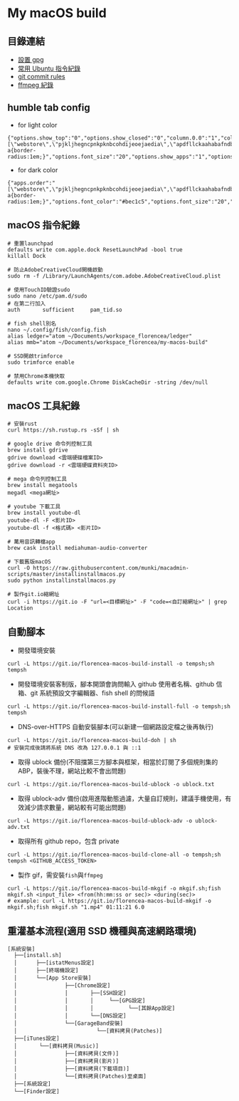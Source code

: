 # My macOS build

## 目錄連結

- [設置 gpg](gpg.md)
- [常用 Ubuntu 指令紀錄](ubuntu-1804-cmd.md)
- [git commit rules](git-commit-rules.md)
- [ffmpeg 紀錄](ffmpeg.md)

## humble tab config

- for light color

```text
{"options.show_top":"0","options.show_closed":"0","column.0.0":"1","column.1.0":"apps","options.auto_close":"1","open.closed":"true","options.hide_options":"1","options.show_recent":"0","options.shadow_color":"transparent","options.highlight_font_color":"#000","options.show_root":"0","options.show_devices":"0","apps.order":"[\"webstore\",\"pjkljhegncpnkpknbcohdijeoejaedia\",\"apdfllckaahabafndbhieahigkjlhalf\",\"pnhechapfaindjhompbnflcldabbghjo\",\"blpcfgokakmgnkcojhhkbfbldkacnbeo\",\"aohghmighlieiainnegkcijnfilokake\",\"aapocclcgogkmnckokdopfmhonfmgoek\",\"felcaaldnbdncclmgdcncolpebgiejap\"]","options.show_weather":"0","options.highlight_color":"#f1f1f1","options.width":"0.656","options.background_color":"#fafafa","options.font_color":"#333","options.lock":"1","options.css":"#main a{border-radius:1em;}","options.font_size":"20","options.show_apps":"1","options.show_2":"0"}
```

- for dark color

```text
{"apps.order":"[\"webstore\",\"pjkljhegncpnkpknbcohdijeoejaedia\",\"apdfllckaahabafndbhieahigkjlhalf\",\"pnhechapfaindjhompbnflcldabbghjo\",\"blpcfgokakmgnkcojhhkbfbldkacnbeo\",\"aohghmighlieiainnegkcijnfilokake\",\"aapocclcgogkmnckokdopfmhonfmgoek\",\"felcaaldnbdncclmgdcncolpebgiejap\"]","column.0.0":"1","column.1.0":"apps","open.closed":"true","options.auto_close":"1","options.background_color":"#202124","options.css":"#main a{border-radius:1em;}","options.font_color":"#bec1c5","options.font_size":"20","options.hide_options":"1","options.highlight_color":"#333639","options.highlight_font_color":"#eff1f2","options.lock":"1","options.shadow_color":"transparent","options.show_2":"0","options.show_apps":"1","options.show_closed":"0","options.show_devices":"0","options.show_recent":"0","options.show_root":"0","options.show_top":"0","options.show_weather":"0","options.width":"0.656"}
```

## macOS 指令紀錄

```fish
# 重置launchpad
defaults write com.apple.dock ResetLaunchPad -bool true
killall Dock

# 防止AdobeCreativeCloud開機啟動
sudo rm -f /Library/LaunchAgents/com.adobe.AdobeCreativeCloud.plist

# 使用TouchID驗證sudo
sudo nano /etc/pam.d/sudo
# 在第二行加入
auth       sufficient     pam_tid.so

# fish shell別名
nano ~/.config/fish/config.fish
alias ledger="atom ~/Documents/workspace_florencea/ledger"
alias mmb="atom ~/Documents/workspace_florencea/my-macos-build"

# SSD開啟trimforce
sudo trimforce enable

# 禁用Chrome本機快取
defaults write com.google.Chrome DiskCacheDir -string /dev/null
```

## macOS 工具紀錄

```fish
# 安裝rust
curl https://sh.rustup.rs -sSf | sh

# google drive 命令列控制工具
brew install gdrive
gdrive download <雲端硬碟檔案ID>
gdrive download -r <雲端硬碟資料夾ID>

# mega 命令列控制工具
brew install megatools
megadl <mega網址>

# youtube 下載工具
brew install youtube-dl
youtube-dl -F <影片ID>
youtube-dl -f <格式碼> <影片ID>

# 萬用音訊轉檔app
brew cask install mediahuman-audio-converter

# 下載舊版macOS
curl -O https://raw.githubusercontent.com/munki/macadmin-scripts/master/installinstallmacos.py
sudo python installinstallmacos.py

# 製作git.io縮網址
curl -i https://git.io -F "url=<目標網址>" -F "code=<自訂縮網址>" | grep Location
```

## 自動腳本

- 開發環境安裝

```fish
curl -L https://git.io/florencea-macos-build-install -o tempsh;sh tempsh
```

- 開發環境安裝客制版，腳本開頭會詢問輸入 github 使用者名稱、github 信箱、git 系統預設文字編輯器、fish shell 的問候語

```fish
curl -L https://git.io/florencea-macos-build-install-full -o tempsh;sh tempsh
```

- DNS-over-HTTPS 自動安裝腳本(可以新建一個網路設定檔之後再執行)

```fish
curl -L https://git.io/florencea-macos-build-doh | sh
# 安裝完成後請將系統 DNS 改為 127.0.0.1 與 ::1
```

- 取得 ublock 備份(不阻擋第三方腳本與框架，相當於訂閱了多個規則集的 ABP，裝後不理，網站比較不會出問題)

```fish
curl -L https://git.io/florencea-macos-build-ublock -o ublock.txt
```

- 取得 ublock-adv 備份(啟用進階動態過濾，大量自訂規則，建議手機使用，有效減少請求數量，網站較有可能出問題)

```fish
curl -L https://git.io/florencea-macos-build-ublock-adv -o ublock-adv.txt
```

- 取得所有 github repo，包含 private

```fish
curl -L https://git.io/florencea-macos-build-clone-all -o tempsh;sh tempsh <GITHUB_ACCESS_TOKEN>
```

- 製作 gif，需安裝`fish`與`ffmpeg`

```fish
curl -L https://git.io/florencea-macos-build-mkgif -o mkgif.sh;fish mkgif.sh <input_file> <from(hh:mm:ss or sec)> <during(sec)>
# example: curl -L https://git.io/florencea-macos-build-mkgif -o mkgif.sh;fish mkgif.sh "1.mp4" 01:11:21 6.0
```

## 重灌基本流程(適用 SSD 機種與高速網路環境)

```fish
[系統安裝]
  ├──[install.sh]
  │      ├──[istatMenus設定]
  │      ├──[終端機設定]
  │      └──[App Store安裝]
  │               ├──[Chrome設定]
  │               │       ├──[SSH設定]
  │               │       │     └──[GPG設定]
  │               │       │           └──[其餘App設定]
  │               │       └──[DNS設定]
  │               └──[GarageBand安裝]
  │                         └──[資料拷貝(Patches)]
  ├──[iTunes設定]
  │       └──[資料拷貝(Music)]
  │               ├──[資料拷貝(文件)]
  │               ├──[資料拷貝(影片)]
  │               ├──[資料拷貝(下載項目)]
  │               └──[資料拷貝(Patches)至桌面]
  ├──[系統設定]
  └──[Finder設定]
```
